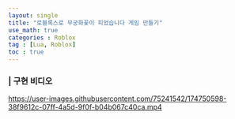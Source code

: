 ```yaml
---
layout: single
title: "로블록스로 무궁화꽃이 피었습니다 게임 만들기"
use_math: true
categories : Roblox
tag : [Lua, Roblox]
toc : true
---
```


### | 구현 비디오
https://user-images.githubusercontent.com/75241542/174750598-38f9612c-07ff-4a5d-9f0f-b04b067c40ca.mp4

